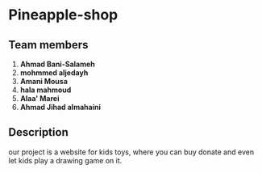 # Pineapple-shop 

## Team members 

1. **Ahmad Bani-Salameh**
2. **mohmmed aljedayh**
3. **Amani Mousa**
4. **hala mahmoud**
5. **Alaa' Marei**
6. **Ahmad Jihad almahaini**

## Description 

our project is a website for kids toys, where you can buy donate and even let kids play a drawing game on it.
